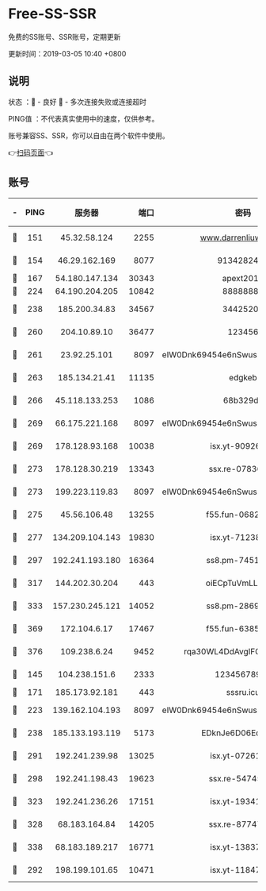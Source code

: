 # Free-SS-SSR

免费的SS账号、SSR账号，定期更新

更新时间：2019-03-05 10:40 +0800

## 说明

状态     ：🙂 - 良好 🙁 - 多次连接失败或连接超时

PING值   ：不代表真实使用中的速度，仅供参考。

账号兼容SS、SSR，你可以自由在两个软件中使用。

👉[扫码页面](https://liesauer.github.io/free-ss-ssr.github.io/)👈

## 账号

|-|PING|服务器|端口|密码|加密方式|区域|
|:----:|:----:|:-----:|-----:|:----:|:----:|:----:|
|🙂|151|45.32.58.124|2255|www.darrenliuwei.com|aes-256-cfb|JP|
|🙂|154|46.29.162.169|8077|9134282479|aes-256-cfb|RU|
|🙂|167|54.180.147.134|30343|apext2019|chacha20|KR|
|🙂|224|64.190.204.205|10842|88888888|rc4-md5|US|
|🙂|238|185.200.34.83|34567|34425208|aes-256-cfb|US|
|🙂|260|204.10.89.10|36477|123456|aes-256-cfb|US|
|🙂|261|23.92.25.101|8097|eIW0Dnk69454e6nSwuspv9DmS201tQ0D|aes-256-cfb|US|
|🙂|263|185.134.21.41|11135|edgkeb|aes-256-cfb|GB|
|🙂|266|45.118.133.253|1086|68b329da|aes-256-cfb|SG|
|🙂|269|66.175.221.168|8097|eIW0Dnk69454e6nSwuspv9DmS201tQ0D|aes-256-cfb|US|
|🙂|269|178.128.93.168|10038|isx.yt-90926277|aes-256-cfb|SG|
|🙂|273|178.128.30.219|13343|ssx.re-07836021|aes-256-cfb|SG|
|🙂|273|199.223.119.83|8097|eIW0Dnk69454e6nSwuspv9DmS201tQ0D|aes-256-cfb|US|
|🙂|275|45.56.106.48|13255|f55.fun-06824617|aes-256-cfb|US|
|🙂|277|134.209.104.143|19830|isx.yt-71238117|aes-256-cfb|SG|
|🙂|297|192.241.193.180|16364|ss8.pm-74519137|aes-256-cfb|US|
|🙂|317|144.202.30.204|443|oiECpTuVmLLxk4Ts|aes-256-cfb|US|
|🙂|333|157.230.245.121|14052|ss8.pm-28692844|aes-256-cfb|SG|
|🙂|369|172.104.6.17|17467|f55.fun-63855041|aes-256-cfb|US|
|🙂|376|109.238.6.24|9452|rqa30WL4DdAvgIFG6Fs3znzTa|aes-256-cfb|FR|
|🙂|145|104.238.151.6|2333|12345678900|aes-256-cfb|JP|
|🙂|171|185.173.92.181|443|sssru.icu|rc4-md5|RU|
|🙂|223|139.162.104.193|8097|eIW0Dnk69454e6nSwuspv9DmS201tQ0D|aes-256-cfb|JP|
|🙂|238|185.133.193.119|5173|EDknJe6D06EoWDaw|aes-256-cfb|US|
|🙂|291|192.241.239.98|13025|isx.yt-07261682|aes-256-cfb|US|
|🙂|298|192.241.198.43|19623|ssx.re-54745370|aes-256-cfb|US|
|🙂|323|192.241.236.26|17151|isx.yt-19341877|aes-256-cfb|US|
|🙂|328|68.183.164.84|14205|ssx.re-87747678|aes-256-cfb|US|
|🙂|338|68.183.189.217|16771|isx.yt-13837724|aes-256-cfb|SG|
|🙁|292|198.199.101.65|10471|isx.yt-11847851|aes-256-cfb|US|
